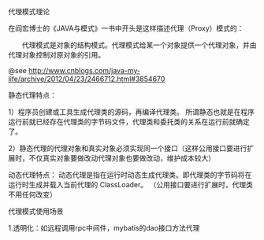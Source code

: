代理模式理论

在阎宏博士的《JAVA与模式》一书中开头是这样描述代理（Proxy）模式的：

　　代理模式是对象的结构模式。代理模式给某一个对象提供一个代理对象，并由代理对象控制对原对象的引用。


@see http://www.cnblogs.com/java-my-life/archive/2012/04/23/2466712.html#3854670





静态代理特点：

1）程序员创建或工具生成代理类的源码，再编译代理类。
所谓静态也就是在程序运行前就已经存在代理类的字节码文件，代理类和委托类的关系在运行前就确定了。 


2）静态代理的代理对象和真实对象必须实现同一个接口（这样公用接口要进行扩展时，不仅真实对象要做改动代理对象也要做改动，维护成本较大）


动态代理特点：
动态代理是指在运行时动态生成代理类。即代理类的字节码将在运行时生成并载入当前代理的 ClassLoader。
（公用接口要进行扩展时，代理类不用任何改变）




代理模式使用场景


1.透明化：如远程调用rpc中间件，mybatis的dao接口方法代理